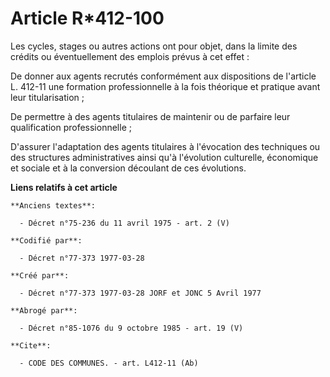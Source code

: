 # Article R*412-100

Les cycles, stages ou autres actions ont pour objet, dans la limite des crédits ou éventuellement des emplois prévus à cet
effet :

De donner aux agents recrutés conformément aux dispositions de l'article L. 412-11 une formation professionnelle à la fois
théorique et pratique avant leur titularisation ;

De permettre à des agents titulaires de maintenir ou de parfaire leur qualification professionnelle ;

D'assurer l'adaptation des agents titulaires à l'évocation des techniques ou des structures administratives ainsi qu'à
l'évolution culturelle, économique et sociale et à la conversion découlant de ces évolutions.

**Liens relatifs à cet article**

	**Anciens textes**:

	  - Décret n°75-236 du 11 avril 1975 - art. 2 (V)

	**Codifié par**:

	  - Décret n°77-373 1977-03-28

	**Créé par**:

	  - Décret n°77-373 1977-03-28 JORF et JONC 5 Avril 1977

	**Abrogé par**:

	  - Décret n°85-1076 du 9 octobre 1985 - art. 19 (V)

	**Cite**:

	  - CODE DES COMMUNES. - art. L412-11 (Ab)
